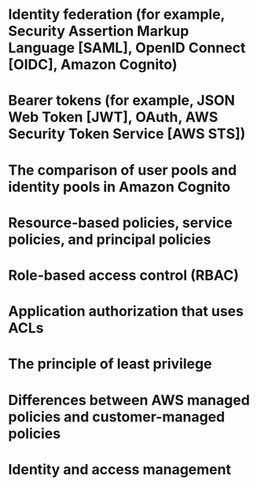 # Identity federation (for example, Security Assertion Markup Language [SAML], OpenID Connect [OIDC], Amazon Cognito)

# Bearer tokens (for example, JSON Web Token [JWT], OAuth, AWS Security Token Service [AWS STS])

# The comparison of user pools and identity pools in Amazon Cognito

# Resource-based policies, service policies, and principal policies

# Role-based access control (RBAC)

# Application authorization that uses ACLs

# The principle of least privilege

# Differences between AWS managed policies and customer-managed policies

# Identity and access management


